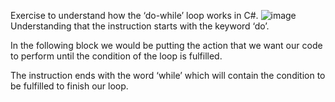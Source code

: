Exercise to understand how the ‘do-while’ loop works in C#.
![image](https://github.com/LuisCastilloMartinez/DOWHILE_EJEMPLO/assets/151962825/7bee20ee-2afe-40ba-9344-1e58c1cea26a)
Understanding that the instruction starts with the keyword ‘do’.

In the following block we would be putting the action that we want our code to perform until the condition of the loop is fulfilled.

The instruction ends with the word ‘while’ which will contain the condition to be fulfilled to finish our loop.
